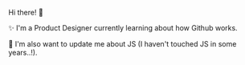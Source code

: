 Hi there! 👋

✨ I'm a Product Designer currently learning about how Github works.

🌱 I'm also want to update me about JS (I haven't touched JS in some years..!).
